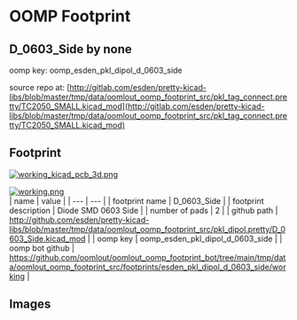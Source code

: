 # OOMP Footprint  
## D_0603_Side  by none  
  
oomp key: oomp_esden_pkl_dipol_d_0603_side  
  
source repo at: [http://gitlab.com/esden/pretty-kicad-libs/blob/master/tmp/data/oomlout_oomp_footprint_src/pkl_tag_connect.pretty/TC2050_SMALL.kicad_mod](http://gitlab.com/esden/pretty-kicad-libs/blob/master/tmp/data/oomlout_oomp_footprint_src/pkl_tag_connect.pretty/TC2050_SMALL.kicad_mod)  
## Footprint  
  
[![working_kicad_pcb_3d.png](working_kicad_pcb_3d_600.png)](working_kicad_pcb_3d.png)  
  
[![working.png](working_600.png)](working.png)  
| name | value | 
| --- | --- | 
| footprint name | D_0603_Side | 
| footprint description | Diode SMD 0603 Side | 
| number of pads | 2 | 
| github path | http://github.com/esden/pretty-kicad-libs/blob/master/tmp/data/oomlout_oomp_footprint_src/pkl_dipol.pretty/D_0603_Side.kicad_mod | 
| oomp key | oomp_esden_pkl_dipol_d_0603_side | 
| oomp bot github | https://github.com/oomlout/oomlout_oomp_footprint_bot/tree/main/tmp/data/oomlout_oomp_footprint_src/footprints/esden_pkl_dipol_d_0603_side/working | 
## Images  
